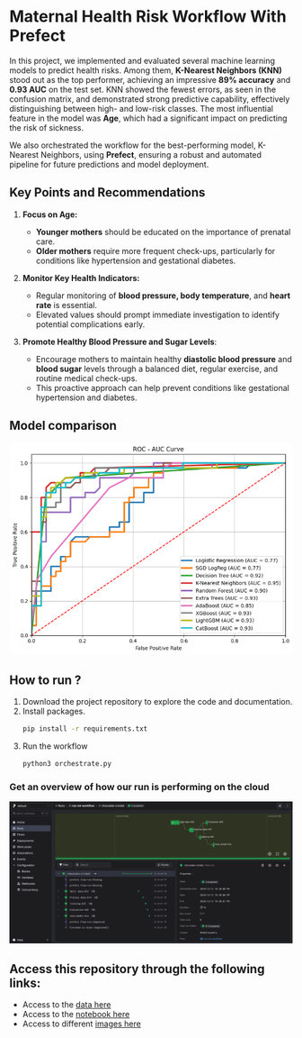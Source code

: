 # Maternal Health Risk Workflow With Prefect

In this project, we implemented and evaluated several machine learning models to predict health risks. Among them, **K-Nearest Neighbors (KNN)** stood out as the top performer, achieving an impressive **89% accuracy** and **0.93 AUC** on the test set. KNN showed the fewest errors, as seen in the confusion matrix, and demonstrated strong predictive capability, effectively distinguishing between high- and low-risk classes. The most influential feature in the model was **Age**, which had a significant impact on predicting the risk of sickness.

We also orchestrated the workflow for the best-performing model, K-Nearest Neighbors, using **Prefect**, ensuring a robust and automated pipeline for future predictions and model deployment.



## Key Points and Recommendations

1. **Focus on Age:**
    - **Younger mothers** should be educated on the importance of prenatal care.
    - **Older mothers** require more frequent check-ups, particularly for conditions like hypertension and gestational diabetes.

2. **Monitor Key Health Indicators:**
    - Regular monitoring of **blood pressure, body temperature**, and **heart rate** is essential.
    - Elevated values should prompt immediate investigation to identify potential complications early.

3. **Promote Healthy Blood Pressure and Sugar Levels**:
    - Encourage mothers to maintain healthy **diastolic blood pressure** and **blood sugar** levels through a balanced diet, regular exercise, and routine medical check-ups.
    - This proactive approach can help prevent conditions like gestational hypertension and diabetes.


## Model comparison 

![](https://github.com/Engelbert107/maternal-health-risk-workflow-with-prefect/blob/main/images/compare-models.png)


## How to run ?
1. Download the project repository to explore the code and documentation.
2. Install packages.
    ```bash
    pip install -r requirements.txt
    ```
3. Run the workflow
    ```bash
    python3 orchestrate.py
    ```

### Get an overview of how our run is performing on the cloud

   ![](https://github.com/Engelbert107/maternal-health-risk-workflow-with-prefect/blob/main/images/running-view.png)


## Access this repository through the following links:
- Access to the [data here](https://github.com/Engelbert107/maternal-health-risk-workflow-with-prefect/tree/main/data)
- Access to the [notebook here](https://github.com/Engelbert107/maternal-health-risk-workflow-with-prefect/tree/main/notebook)
- Access to different [images here](https://github.com/Engelbert107/maternal-health-risk-workflow-with-prefect/tree/main/images)

